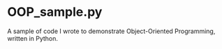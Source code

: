 # OOP_sample.py
A sample of code I wrote to demonstrate Object-Oriented Programming, written in Python.
